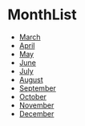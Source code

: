 # MonthList

* [March](https://github.com/BangYunseo/DailyDiary/tree/main/2024/March)
* [April](https://github.com/BangYunseo/DailyDiary/tree/main/2024/April)
* [May]()
* [June]()
* [July]()
* [August]()
* [September]()
* [October]()
* [November]()
* [December]()

